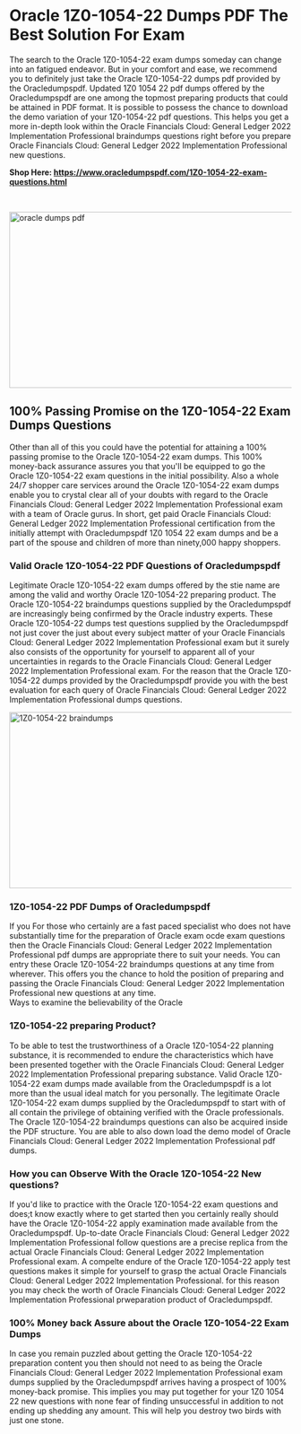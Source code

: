 <h1>Oracle 1Z0-1054-22 Dumps PDF The Best Solution For Exam</h1>
<p>The search to the Oracle 1Z0-1054-22 exam dumps someday can change into an fatigued endeavor. But in your comfort and ease, we recommend you to definitely just take the Oracle 1Z0-1054-22 dumps pdf provided by the Oracledumpspdf. Updated 1Z0 1054 22 pdf dumps offered by the Oracledumpspdf are one among the topmost preparing products that could be attained in PDF format. It is possible to possess the chance to download the demo variation of your 1Z0-1054-22 pdf questions. This helps you get a more in-depth look within the Oracle Financials Cloud: General Ledger 2022 Implementation Professional braindumps questions right before you prepare Oracle Financials Cloud: General Ledger 2022 Implementation Professional new questions.</p>
<p><strong>Shop Here: <a href="https://www.oracledumpspdf.com/1Z0-1054-22-exam-questions.html">https://www.oracledumpspdf.com/1Z0-1054-22-exam-questions.html</a></strong></p>
<p>&nbsp;</p>
<p><span style="font-weight: 400;"><img style="display: block; margin-left: auto; margin-right: auto;" src="https://i.ibb.co/RCKYBmz/digital-marketing-Made-with-Poster-My-Wall.jpg" alt="oracle dumps pdf" width="850" height="314" /></span></p>
<h2><strong>100% Passing Promise on the 1Z0-1054-22 Exam Dumps Questions</strong></h2>
<p>Other than all of this you could have the potential for attaining a 100% passing promise to the Oracle 1Z0-1054-22 exam dumps. This 100% money-back assurance assures you that you'll be equipped to go the Oracle 1Z0-1054-22 exam questions in the initial possibility. Also a whole 24/7 shopper care services around the Oracle 1Z0-1054-22 exam dumps enable you to crystal clear all of your doubts with regard to the Oracle Financials Cloud: General Ledger 2022 Implementation Professional exam with a team of Oracle gurus. In short, get paid Oracle Financials Cloud: General Ledger 2022 Implementation Professional certification from the initially attempt with Oracledumpspdf 1Z0 1054 22 exam dumps and be a part of the spouse and children of more than ninety,000 happy shoppers.</p>
<h3><strong>Valid Oracle 1Z0-1054-22 PDF Questions of Oracledumpspdf</strong></h3>
<p>Legitimate Oracle 1Z0-1054-22 exam dumps offered by the stie name are among the valid and worthy Oracle 1Z0-1054-22 preparing product. The Oracle 1Z0-1054-22 braindumps questions supplied by the Oracledumpspdf are increasingly being confirmed by the Oracle industry experts. These Oracle 1Z0-1054-22 dumps test questions supplied by the Oracledumpspdf not just cover the just about every subject matter of your Oracle Financials Cloud: General Ledger 2022 Implementation Professional exam but it surely also consists of the opportunity for yourself to apparent all of your uncertainties in regards to the Oracle Financials Cloud: General Ledger 2022 Implementation Professional exam. For the reason that the Oracle 1Z0-1054-22 dumps provided by the Oracledumpspdf provide you with the best evaluation for each query of Oracle Financials Cloud: General Ledger 2022 Implementation Professional dumps questions.</p>
<p><a href="https://www.oracledumpspdf.com/1Z0-1054-22-exam-questions.html"><span style="font-weight: 400;"><img style="display: block; margin-left: auto; margin-right: auto;" src="https://i.ibb.co/zfVYYs0/Digital-Marketing-Agency-Made-with-Poster-My-Wall-1.jpg" alt="1Z0-1054-22 braindumps" width="850" height="314" /></span></a></p>
<h3><strong>1Z0-1054-22 PDF Dumps of Oracledumpspdf</strong></h3>
<p>If you For those who certainly are a fast paced specialist who does not have substantially time for the preparation of Oracle exam ocde exam questions then the Oracle Financials Cloud: General Ledger 2022 Implementation Professional pdf dumps are appropriate there to suit your needs. You can entry these Oracle 1Z0-1054-22 braindumps questions at any time from wherever. This offers you the chance to hold the position of preparing and passing the Oracle Financials Cloud: General Ledger 2022 Implementation Professional new questions at any time.<br />Ways to examine the believability of the Oracle</p>
<h3>1Z0-1054-22 preparing Product?</h3>
<p>To be able to test the trustworthiness of a Oracle 1Z0-1054-22 planning substance, it is recommended to endure the characteristics which have been presented together with the Oracle Financials Cloud: General Ledger 2022 Implementation Professional preparing substance. Valid Oracle 1Z0-1054-22 exam dumps made available from the Oracledumpspdf is a lot more than the usual ideal match for you personally. The legitimate Oracle 1Z0-1054-22 exam dumps supplied by the Oracledumpspdf to start with of all contain the privilege of obtaining verified with the Oracle professionals. The Oracle 1Z0-1054-22 braindumps questions can also be acquired inside the PDF structure. You are able to also down load the demo model of Oracle Financials Cloud: General Ledger 2022 Implementation Professional pdf dumps.</p>
<h3>How you can Observe With the Oracle 1Z0-1054-22 New questions?</h3>
<p>If you'd like to practice with the Oracle 1Z0-1054-22 exam questions and does;t know exactly where to get started then you certainly really should have the Oracle 1Z0-1054-22 apply examination made available from the Oracledumpspdf. Up-to-date Oracle Financials Cloud: General Ledger 2022 Implementation Professional follow questions are a precise replica from the actual Oracle Financials Cloud: General Ledger 2022 Implementation Professional exam. A compelte endure of the Oracle 1Z0-1054-22 apply test questions makes it simple for yourself to grasp the actual Oracle Financials Cloud: General Ledger 2022 Implementation Professional. for this reason you may check the worth of Oracle Financials Cloud: General Ledger 2022 Implementation Professional prweparation product of Oracledumpspdf.</p>
<h3><strong>100% Money back Assure about the Oracle 1Z0-1054-22 Exam Dumps</strong></h3>
<p>In case you remain puzzled about getting the Oracle 1Z0-1054-22 preparation content you then should not need to as being the Oracle Financials Cloud: General Ledger 2022 Implementation Professional exam dumps supplied by the Oracledumpspdf arrives having a prospect of 100% money-back promise. This implies you may put together for your 1Z0 1054 22 new questions with none fear of finding unsuccessful in addition to not ending up shedding any amount. This will help you destroy two birds with just one stone.</p>
